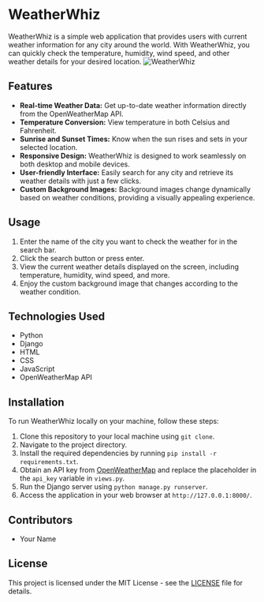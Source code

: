 # WeatherWhiz

WeatherWhiz is a simple web application that provides users with current weather information for any city around the world. With WeatherWhiz, you can quickly check the temperature, humidity, wind speed, and other weather details for your desired location.
![WeatherWhiz](![1](https://github.com/abidraza451/Weathe--Forecast-App-WeatherWhiz/assets/62200623/a84a295f-db40-4a6e-9c32-11b9ae79e717))

## Features

- **Real-time Weather Data:** Get up-to-date weather information directly from the OpenWeatherMap API.
- **Temperature Conversion:** View temperature in both Celsius and Fahrenheit.
- **Sunrise and Sunset Times:** Know when the sun rises and sets in your selected location.
- **Responsive Design:** WeatherWhiz is designed to work seamlessly on both desktop and mobile devices.
- **User-friendly Interface:** Easily search for any city and retrieve its weather details with just a few clicks.
- **Custom Background Images:** Background images change dynamically based on weather conditions, providing a visually appealing experience.

## Usage

1. Enter the name of the city you want to check the weather for in the search bar.
2. Click the search button or press enter.
3. View the current weather details displayed on the screen, including temperature, humidity, wind speed, and more.
4. Enjoy the custom background image that changes according to the weather condition.

## Technologies Used

- Python
- Django
- HTML
- CSS
- JavaScript
- OpenWeatherMap API

## Installation

To run WeatherWhiz locally on your machine, follow these steps:

1. Clone this repository to your local machine using `git clone`.
2. Navigate to the project directory.
3. Install the required dependencies by running `pip install -r requirements.txt`.
4. Obtain an API key from [OpenWeatherMap](https://openweathermap.org/) and replace the placeholder in the `api_key` variable in `views.py`.
5. Run the Django server using `python manage.py runserver`.
6. Access the application in your web browser at `http://127.0.0.1:8000/`.

## Contributors

- Your Name

## License

This project is licensed under the MIT License - see the [LICENSE](LICENSE) file for details.
